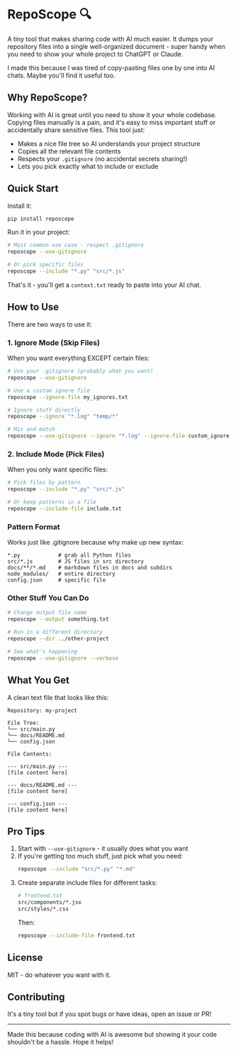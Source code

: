 # RepoScope 🔍

A tiny tool that makes sharing code with AI much easier. It dumps your repository files into a single well-organized document - super handy when you need to show your whole project to ChatGPT or Claude.

I made this because I was tired of copy-pasting files one by one into AI chats. Maybe you'll find it useful too.

## Why RepoScope?

Working with AI is great until you need to show it your whole codebase. Copying files manually is a pain, and it's easy to miss important stuff or accidentally share sensitive files. This tool just:
- Makes a nice file tree so AI understands your project structure
- Copies all the relevant file contents
- Respects your `.gitignore` (no accidental secrets sharing!)
- Lets you pick exactly what to include or exclude

## Quick Start

Install it:
```bash
pip install reposcope
```

Run it in your project:
```bash
# Most common use case - respect .gitignore
reposcope --use-gitignore

# Or pick specific files
reposcope --include "*.py" "src/*.js"
```

That's it - you'll get a `context.txt` ready to paste into your AI chat.

## How to Use

There are two ways to use it:

### 1. Ignore Mode (Skip Files)

When you want everything EXCEPT certain files:
```bash
# Use your .gitignore (probably what you want)
reposcope --use-gitignore

# Use a custom ignore file
reposcope --ignore-file my_ignores.txt

# Ignore stuff directly
reposcope --ignore "*.log" "temp/*"

# Mix and match
reposcope --use-gitignore --ignore "*.log" --ignore-file custom_ignore.txt
```

### 2. Include Mode (Pick Files)

When you only want specific files:
```bash
# Pick files by pattern
reposcope --include "*.py" "src/*.js"

# Or keep patterns in a file
reposcope --include-file include.txt
```

### Pattern Format

Works just like .gitignore because why make up new syntax:
```
*.py            # grab all Python files
src/*.js        # JS files in src directory
docs/**/*.md    # markdown files in docs and subdirs
node_modules/   # entire directory
config.json     # specific file
```

### Other Stuff You Can Do

```bash
# Change output file name
reposcope --output something.txt

# Run in a different directory
reposcope --dir ../other-project

# See what's happening
reposcope --use-gitignore --verbose
```

## What You Get

A clean text file that looks like this:
```
Repository: my-project

File Tree:
└── src/main.py
└── docs/README.md
└── config.json

File Contents:

--- src/main.py ---
[file content here]

--- docs/README.md ---
[file content here]

--- config.json ---
[file content here]
```

## Pro Tips

1. Start with `--use-gitignore` - it usually does what you want
2. If you're getting too much stuff, just pick what you need:
   ```bash
   reposcope --include "src/*.py" "*.md"
   ```
3. Create separate include files for different tasks:
   ```bash
   # frontend.txt
   src/components/*.jsx
   src/styles/*.css
   ```
   Then:
   ```bash
   reposcope --include-file frontend.txt
   ```

## License

MIT - do whatever you want with it.

## Contributing

It's a tiny tool but if you spot bugs or have ideas, open an issue or PR!

---
Made this because coding with AI is awesome but showing it your code shouldn't be a hassle. Hope it helps!